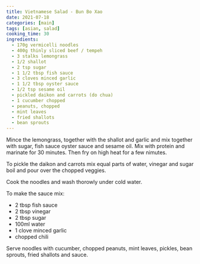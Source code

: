 ```yaml
---
title: Vietnamese Salad - Bun Bo Xao
date: 2021-07-18
categories: [main]
tags: [asian, salad]
cooking_time: 30
ingredients:
  - 170g vermicelli noodles
  - 400g thinly sliced beef / tempeh
  - 3 stalks lemongrass
  - 1/2 shallot
  - 2 tsp sugar
  - 1 1/2 tbsp fish sauce
  - 3 cloves minced garlic
  - 1 1/2 tbsp oyster sauce
  - 1/2 tsp sesame oil
  - pickled daikon and carrots (do chua)
  - 1 cucumber chopped
  - peanuts, chopped
  - mint leaves
  - fried shallots
  - bean sprouts
---
```


Mince the lemongrass, together with the shallot and garlic and mix together with sugar, fish sauce oyster sauce and sesame oil. Mix with protein and marinate for 30 minutes. Then fry on high heat for a few nimutes.

To pickle the daikon and carrots mix equal parts of water, vinegar and sugar boil and pour over the chopped veggies.

Cook the noodles and wash thorowly under cold water.

To make the sauce mix:

- 2 tbsp fish sauce
- 2 tbsp vinegar
- 2 tbsp sugar
- 100ml water
- 1 clove minced garlic
- chopped chili

Serve noodles with cucumber, chopped peanuts, mint leaves, pickles, bean sprouts, fried shallots and sauce.

